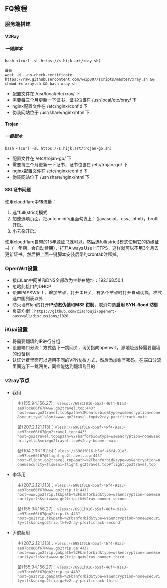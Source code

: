 ## FQ教程
### 服务端搭建
#### V2Ray
##### 一键脚本
```
bash <(curl -sL https://s.hijk.art/xray.sh)

最新
wget -N --no-check-certificate https://raw.githubusercontent.com/veip007/scripts/master/xray.sh && chmod +x xray.sh && bash xray.sh
```
- 配置文件在 /usr/local/etc/xray/ 下  
- 需要每三个月更新一下证书，证书位置在 /usr/local/etc/xray/ 下  
- nginx配置文件在 /etc/nginx/conf.d 下
- 伪装网站位于 /usr/share/nginx/html 下  

#### Trojan
##### 一键脚本
```
bash <(curl -sL https://s.hijk.art/trojan-go.sh)
```
- 配置文件在 /etc/trojan-go/ 下  
- 需要每三个月更新一下证书，证书位置在 /etc/trojan-go/ 下  
- nginx配置文件在 /etc/nginx/conf.d 下
- 伪装网站位于 /usr/share/nginx/html 下  

#### SSL证书问题
使用cloudflare中转流量：
1. 选“full(strict)模式
2. 加速选项页面，把auto minify里面勾选上：（javascipt、css、html），brotli开启。
3. 小云朵开启。

使用cloudflare自带的15年源证书就可以，然后选full(strict)模式使用它的边缘证书（一年期，会自动续期），打开Always Use HTTPS，这样就可以不用3个月去更新证书。然后把上面一键脚本安装后带的crontab注释掉。

### OpenWrt设置
- 接口Lan中网关和DNS全部改为主路由地址：192.168.50.1
- 忽略此接口的DHCP
- 设置PASSWALL，增加节点，打开主开关，有多个节点时打开自动切换，模式选中国列表以外
- 防火墙有lan的打开**IP动态伪装**和**MSS 钳制**，取消勾选**启用 SYN-flood 防御**
- 负载均衡：``` https://github.com/xiaorouji/openwrt-passwall/discussions/1820 ```

### iKuai设置
- 将需要翻墙的IP进行分组
- 设置端口分流：方式选下一跳网关，网关指向openwrt，源地址选择需要翻墙的设备组
- 认证计费里面可以选用不同的VPN协议方式，然后添加帐号密码，在端口分流里面选下一跳网关，同样能达到翻墙的目的

### v2ray节点
- 我用
>主(155.94.156.27)：```vless://6981f016-b5af-46f4-91a3-ae97bce66f67@www.go2travel.top:443?host=www.go2travel.top&path=%2Fbanforbid&type=ws&encryption=none&security=tls&sni=www.go2travel.top#v2ray-pacificrack-main```
>
>备(207.2.121.113)：```vless://6981f016-b5af-46f4-91a3-ae97bce66f67@go2travel.top:443?host=go2travel.top&path=%2Fbanforbid&type=ws&encryption=none&security=tls&sni=go2travel.top#v2ray-boomer-main```
>
>备(104.233.162.5)：```vless://6981f016-b5af-46f4-91a3-ae97bce66f67@flight.go2travel.top:443?host=flight.go2travel.top&path=%2Fbanforbid&type=ws&encryption=none&security=tls&sni=flight.go2travel.top#flight.go2travel.top```

- 李华用
>主(207.2.121.113)：```vless://6981f016-b5af-46f4-91a3-ae97bce66f67@www.go2trip.tk:443?host=www.go2trip.tk&path=%2Fbanforbid&type=ws&encryption=none&security=tls&sni=www.go2trip.tk#v2ray-boomer-second```
>
>备(155.94.156.27)：```vless://6981f016-b5af-46f4-91a3-ae97bce66f67@go2trip.tk:443?host=go2trip.tk&path=%2Fbanforbid&type=ws&encryption=none&security=tls&sni=go2trip.tk#v2ray-pacificrack-second```

- 尹俊超用
> 主(207.2.121.113)：```vless://6981f016-b5af-46f4-91a3-ae97bce66f67@www.go2trip.ga:443?host=www.go2trip.ga&path=%2Fbanforbid&type=ws&encryption=none&security=tls&sni=www.go2trip.ga#v2ray-boomer-third```
> 
> 备(155.94.156.27)：```vless://6981f016-b5af-46f4-91a3-ae97bce66f67@go2trip.ga:443?host=go2trip.ga&path=%2Fbanforbid&type=ws&encryption=none&security=tls&sni=go2trip.ga#v2ray-pacificrack-third```